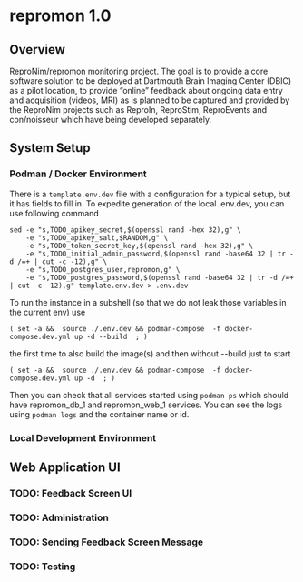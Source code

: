 # repromon 1.0

## Overview

ReproNim/repromon monitoring project. The goal is to provide a core software solution to be deployed
at Dartmouth Brain Imaging Center (DBIC) as a pilot location, to provide “online” feedback about
ongoing data entry and acquisition (videos, MRI) as is planned to be captured and provided by the
ReproNim projects such as ReproIn, ReproStim, ReproEvents and con/noisseur which have being developed
separately.

## System Setup


### Podman / Docker Environment
There is a `template.env.dev` file with a configuration for a typical setup, but it has fields to fill in.
To expedite generation of the local .env.dev, you can use following command

    sed -e "s,TODO_apikey_secret,$(openssl rand -hex 32),g" \
        -e "s,TODO_apikey_salt,$RANDOM,g" \
        -e "s,TODO_token_secret_key,$(openssl rand -hex 32),g" \
        -e "s,TODO_initial_admin_password,$(openssl rand -base64 32 | tr -d /=+ | cut -c -12),g" \
        -e "s,TODO_postgres_user,repromon,g" \
        -e "s,TODO_postgres_password,$(openssl rand -base64 32 | tr -d /=+ | cut -c -12),g" template.env.dev > .env.dev

To run the instance in a subshell (so that we do not leak those variables in the current env) use

    ( set -a &&  source ./.env.dev && podman-compose  -f docker-compose.dev.yml up -d --build  ; )

the first time to also build the image(s) and then without --build just to start

    ( set -a &&  source ./.env.dev && podman-compose  -f docker-compose.dev.yml up -d  ; )

Then you can check that all services started using  `podman ps` which should have repromon_db_1 and repromon_web_1
services.  You can see the logs using `podman logs` and the container name or id.

### Local Development Environment


## Web Application UI

### TODO: Feedback Screen UI

### TODO: Administration

### TODO: Sending Feedback Screen Message

### TODO: Testing
